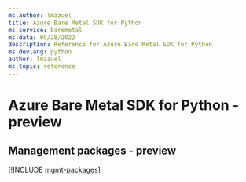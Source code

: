 ```yaml
---
ms.author: lmazuel
title: Azure Bare Metal SDK for Python
ms.service: baremetal
ms.data: 09/28/2022
description: Reference for Azure Bare Metal SDK for Python
ms.devlang: python
author: lmazuel
ms.topic: reference
---
```

# Azure Bare Metal SDK for Python - preview

## Management packages - preview
[!INCLUDE [mgmt-packages](bare-metal-mgmt-index.md)]
